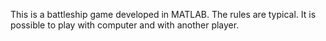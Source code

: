 This is a battleship game developed in MATLAB.
The rules are typical.
It is possible to play with computer and with another player.

